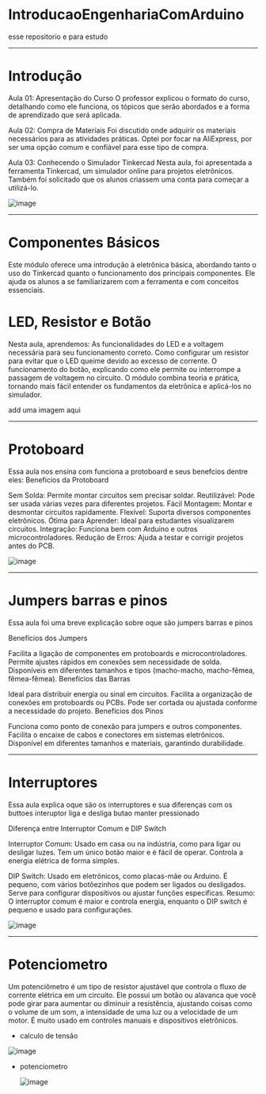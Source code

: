 # IntroducaoEngenhariaComArduino
 esse repositorio e para estudo

------------------------ 
# Introdução
Aula 01: Apresentação do Curso
O professor explicou o formato do curso, detalhando como ele funciona, os tópicos que serão abordados e a forma de aprendizado que será aplicada.

Aula 02: Compra de Materiais
Foi discutido onde adquirir os materiais necessários para as atividades práticas. Optei por focar na AliExpress, por ser uma opção comum e confiável para esse tipo de compra.

Aula 03: Conhecendo o Simulador Tinkercad
Nesta aula, foi apresentada a ferramenta Tinkercad, um simulador online para projetos eletrônicos. Também foi solicitado que os alunos criassem uma conta para começar a utilizá-lo.

![image](https://github.com/user-attachments/assets/c0501151-9eef-4eed-b9ea-e5d226b1f17c)

------------------------------
# Componentes Básicos

Este módulo oferece uma introdução à eletrônica básica, abordando tanto o uso do Tinkercad quanto o funcionamento dos principais componentes. Ele ajuda os alunos a se familiarizarem com a ferramenta e com conceitos essenciais.

# LED, Resistor e Botão

Nesta aula, aprendemos:
As funcionalidades do LED e a voltagem necessária para seu funcionamento correto.
Como configurar um resistor para evitar que o LED queime devido ao excesso de corrente.
O funcionamento do botão, explicando como ele permite ou interrompe a passagem de voltagem no circuito.
O módulo combina teoria e prática, tornando mais fácil entender os fundamentos da eletrônica e aplicá-los no simulador.


add uma imagem aqui

--------------------


# Protoboard 

Essa aula nos ensina com funciona a protoboard e seus benefcios dentre eles:
Benefícios da Protoboard

Sem Solda: Permite montar circuitos sem precisar soldar.
Reutilizável: Pode ser usada várias vezes para diferentes projetos.
Fácil Montagem: Montar e desmontar circuitos rapidamente.
Flexível: Suporta diversos componentes eletrônicos.
Ótima para Aprender: Ideal para estudantes visualizarem circuitos.
Integração: Funciona bem com Arduino e outros microcontroladores.
Redução de Erros: Ajuda a testar e corrigir projetos antes do PCB.

![image](https://github.com/user-attachments/assets/a2a16150-bf43-432b-b718-0d32554c522f)

--------------------

# Jumpers barras e pinos

Essa aula foi uma breve explicação sobre oque são jumpers barras e pinos 

Benefícios dos Jumpers

Facilita a ligação de componentes em protoboards e microcontroladores.
Permite ajustes rápidos em conexões sem necessidade de solda.
Disponíveis em diferentes tamanhos e tipos (macho-macho, macho-fêmea, fêmea-fêmea).
Benefícios das Barras

Ideal para distribuir energia ou sinal em circuitos.
Facilita a organização de conexões em protoboards ou PCBs.
Pode ser cortada ou ajustada conforme a necessidade do projeto.
Benefícios dos Pinos

Funciona como ponto de conexão para jumpers e outros componentes.
Facilita o encaixe de cabos e conectores em sistemas eletrônicos.
Disponível em diferentes tamanhos e materiais, garantindo durabilidade.


-------------------
# Interruptores 

Essa aula explica oque são os interruptores e sua diferenças com os buttoes 
interuptor liga e desliga
butao manter pressionado

Diferença entre Interruptor Comum e DIP Switch

Interruptor Comum: Usado em casa ou na indústria, como para ligar ou desligar luzes.
Tem um único botão maior e é fácil de operar.
Controla a energia elétrica de forma simples.


DIP Switch: Usado em eletrônicos, como placas-mãe ou Arduino.
É pequeno, com vários botõezinhos que podem ser ligados ou desligados.
Serve para configurar dispositivos ou ajustar funções específicas.
Resumo:
O interruptor comum é maior e controla energia, enquanto o DIP switch é pequeno e usado para configurações.

![image](https://github.com/user-attachments/assets/596b7ec0-4722-4098-a546-4bdd5c927cc0)


--------------------------------------

# Potenciometro

Um potenciômetro é um tipo de resistor ajustável que controla o fluxo de corrente elétrica em um circuito. 
Ele possui um botão ou alavanca que você pode girar para aumentar ou diminuir a resistência, ajustando coisas 
como o volume de um som, a intensidade de uma luz ou a velocidade de um motor. 
É muito usado em controles manuais e dispositivos eletrônicos.

- calculo de tensão
  
![image](https://github.com/user-attachments/assets/076c3393-41b9-4e0f-8b9c-e0f1505b3ef1)


- potenciometro


  ![image](https://github.com/user-attachments/assets/1c632f00-fc3b-4231-9719-45c4b3711a6e)






























